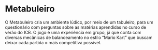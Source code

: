 # Metabuleiro

O Metabuleiro cria um ambiente lúdico, por meio de um tabuleiro, para um questionário com perguntas sobre as matérias aprendidas no curso de verão do ICB. 
O jogo é uma experiência em grupo, já que conta com diversas mecânicas de balanceamento no estilo “Mario Kart” que buscam deixar cada partida o mais competitiva possível.
